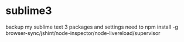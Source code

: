 # sublime3
backup my sublime text 3 packages and settings
need to npm install -g browser-sync/jshint/node-inspector/node-livereload/supervisor
